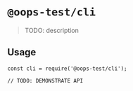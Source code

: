 # `@oops-test/cli`

> TODO: description

## Usage

```
const cli = require('@oops-test/cli');

// TODO: DEMONSTRATE API
```
